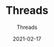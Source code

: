 ---
designer: "Endless Knot"
description: "Color%20Name%3A%20Plisse%0AMaterial%3A%20Wool/Silk%0APile%3A%20Cut%20%26%20LoopStyle%3A%20Abstract%2C%20Modern%2C%20New%20Arrivals"
image_primary: "img/Threads-Plisse-600x736.jpg"
manufacturer: "Endless Knot"
href: "https://endlessknotrugs.com/product/threads-plisse/"
subtitle: "Threads"
tags: 
  - "plisse"
  - "wool/silk"
  - "cut & loop"
  - "abstract, modern, new arrivals"
  - "Endless Knot"
  - "Hand-Knotted Rugs"
title: "Threads"
category: "hand-knotted-rugs"
slug: "/manufacturers/endless-knot/hand-knotted-rugs/endless-knot-threads"
date: "2021-02-17"
---